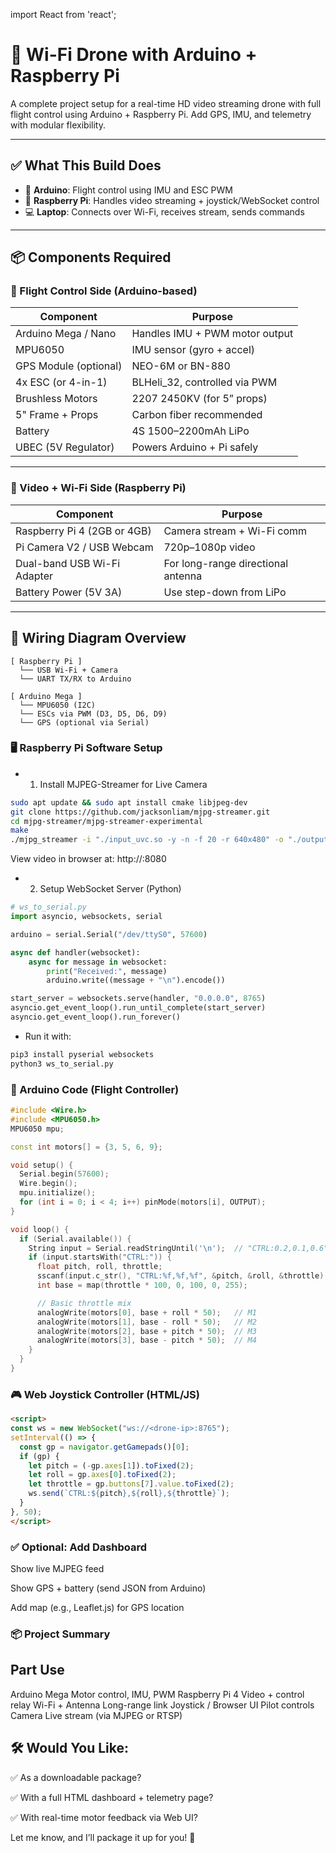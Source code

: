 import React from 'react';

# 🚁 Wi-Fi Drone with Arduino + Raspberry Pi

A complete project setup for a real-time HD video streaming drone with full flight control using Arduino + Raspberry Pi. Add GPS, IMU, and telemetry with modular flexibility.

---

## ✅ What This Build Does

- 🧠 **Arduino**: Flight control using IMU and ESC PWM
- 🎥 **Raspberry Pi**: Handles video streaming + joystick/WebSocket control
- 💻 **Laptop**: Connects over Wi-Fi, receives stream, sends commands

---

## 📦 Components Required

### 🎯 Flight Control Side (Arduino-based)

| Component | Purpose |
|----------|---------|
| Arduino Mega / Nano | Handles IMU + PWM motor output |
| MPU6050 | IMU sensor (gyro + accel) |
| GPS Module (optional) | NEO-6M or BN-880 |
| 4x ESC (or 4-in-1) | BLHeli_32, controlled via PWM |
| Brushless Motors | 2207 2450KV (for 5” props) |
| 5" Frame + Props | Carbon fiber recommended |
| Battery | 4S 1500–2200mAh LiPo |
| UBEC (5V Regulator) | Powers Arduino + Pi safely |

---

### 🎥 Video + Wi-Fi Side (Raspberry Pi)

| Component | Purpose |
|----------|---------|
| Raspberry Pi 4 (2GB or 4GB) | Camera stream + Wi-Fi comm |
| Pi Camera V2 / USB Webcam | 720p–1080p video |
| Dual-band USB Wi-Fi Adapter | For long-range directional antenna |
| Battery Power (5V 3A) | Use step-down from LiPo |

---

## 🔗 Wiring Diagram Overview

```plaintext
[ Raspberry Pi ]
  └── USB Wi-Fi + Camera
  └── UART TX/RX to Arduino

[ Arduino Mega ]
  └── MPU6050 (I2C)
  └── ESCs via PWM (D3, D5, D6, D9)
  └── GPS (optional via Serial)
```

### 🖥️ Raspberry Pi Software Setup
- 1. Install MJPEG-Streamer for Live Camera
```bash
sudo apt update && sudo apt install cmake libjpeg-dev
git clone https://github.com/jacksonliam/mjpg-streamer.git
cd mjpg-streamer/mjpg-streamer-experimental
make
./mjpg_streamer -i "./input_uvc.so -y -n -f 20 -r 640x480" -o "./output_http.so -w ./www"
```
View video in browser at: http://<drone-ip>:8080

- 2. Setup WebSocket Server (Python)
```python
# ws_to_serial.py
import asyncio, websockets, serial

arduino = serial.Serial("/dev/ttyS0", 57600)

async def handler(websocket):
    async for message in websocket:
        print("Received:", message)
        arduino.write((message + "\n").encode())

start_server = websockets.serve(handler, "0.0.0.0", 8765)
asyncio.get_event_loop().run_until_complete(start_server)
asyncio.get_event_loop().run_forever()
```
- Run it with:

```bash
pip3 install pyserial websockets
python3 ws_to_serial.py
```
### 🧠 Arduino Code (Flight Controller)
```cpp
#include <Wire.h>
#include <MPU6050.h>
MPU6050 mpu;

const int motors[] = {3, 5, 6, 9};

void setup() {
  Serial.begin(57600);
  Wire.begin();
  mpu.initialize();
  for (int i = 0; i < 4; i++) pinMode(motors[i], OUTPUT);
}

void loop() {
  if (Serial.available()) {
    String input = Serial.readStringUntil('\n');  // "CTRL:0.2,0.1,0.6"
    if (input.startsWith("CTRL:")) {
      float pitch, roll, throttle;
      sscanf(input.c_str(), "CTRL:%f,%f,%f", &pitch, &roll, &throttle);
      int base = map(throttle * 100, 0, 100, 0, 255);

      // Basic throttle mix
      analogWrite(motors[0], base + roll * 50);   // M1
      analogWrite(motors[1], base - roll * 50);   // M2
      analogWrite(motors[2], base + pitch * 50);  // M3
      analogWrite(motors[3], base - pitch * 50);  // M4
    }
  }
}
```
### 🎮 Web Joystick Controller (HTML/JS)
```html
<script>
const ws = new WebSocket("ws://<drone-ip>:8765");
setInterval(() => {
  const gp = navigator.getGamepads()[0];
  if (gp) {
    let pitch = (-gp.axes[1]).toFixed(2);
    let roll = gp.axes[0].toFixed(2);
    let throttle = gp.buttons[7].value.toFixed(2);
    ws.send(`CTRL:${pitch},${roll},${throttle}`);
  }
}, 50);
</script>
```
### ✅ Optional: Add Dashboard
Show live MJPEG feed

Show GPS + battery (send JSON from Arduino)

Add map (e.g., Leaflet.js) for GPS location

### 📦 Project Summary

## Part	Use
Arduino Mega	Motor control, IMU, PWM
Raspberry Pi 4	Video + control relay
Wi-Fi + Antenna	Long-range link
Joystick / Browser UI	Pilot controls
Camera	Live stream (via MJPEG or RTSP)
## 🛠️ Would You Like:
✅ As a downloadable package?

✅ With a full HTML dashboard + telemetry page?

✅ With real-time motor feedback via Web UI?

Let me know, and I’ll package it up for you! 🚀
